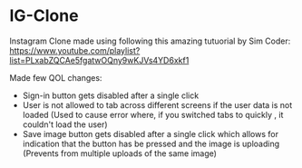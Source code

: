 # IG-Clone

Instagram Clone made using following this amazing tutuorial by Sim Coder: https://www.youtube.com/playlist?list=PLxabZQCAe5fgatwOQny9wKJVs4YD6xkf1

Made few QOL changes:
<ul>
<li>Sign-in button gets disabled after a single click</li>
<li>User is not allowed to tab across different screens if the user data is not loaded (Used to cause error where, if you switched tabs to quickly , it couldn't load the user) </li>
<li>Save image button gets disabled after a single click which allows for indication that the button has be pressed and the image is uploading (Prevents from multiple uploads of the same image)</li>
